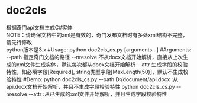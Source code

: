 # doc2cls
根据奇门api文档生成C#实体</br>
NOTE：请确保文档中的xml是有效的，奇门发布文档时有多处xml结构不完整，请先行修改</br>
python版本是3.x
#Usage:
  python doc2cls_cs.py [arguments...]
#Arguments:
    --path  指定奇门文档的路径
    --nresolve  不从docx文档开始解析，直接从上次生成的xml文件生成实体，默认每次都从docx文档开始解析
    --attr  生成字段的校验特性，如必填字段[Required], string类型字段[MaxLength(50)]，默认不生成校验特性
#Demo:
    python doc2cls_cs.py --path D:/document/api.docx :从api.docx文档开始解析，并且不生成字段校验特性
    python doc2cls_cs.py --nresolve --attr :从已生成的xml文件开始解析，并且生成字段校验特性
